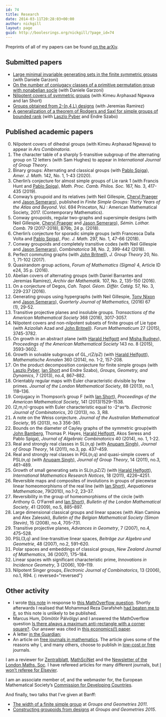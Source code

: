 ```yaml
---
id: 74
title: Research
date: 2014-03-11T20:28:03+00:00
author: nickgill
layout: page
guid: http://boolesrings.org/nickgill/?page_id=74
---
```

Preprints of all of my papers can be found [on the arXiv](http://arxiv.org/a/gill_n_1).

## Submitted papers

  * [Large minimal invariable generating sets in the finite symmetric groups](https://arxiv.org/abs/2012.08815) (with Daniele Garzoni)
  * [On the number of conjugacy classes of a primitive permutation group with nonabelian socle](https://arxiv.org/abs/2012.05547) (with Daniele Garzoni)
  * [Nilpotent covers of symmetric groups](https://arxiv.org/abs/2005.13869) (with Kimeu Arphaxad Ngwava and Ian Short)
  * [Groups obtained from 2-(n,4,L) designs](https://arxiv.org/abs/1906.07581) (with Jeremias Ramirez)
  * [A generalization of a theorem of Rodgers and Saxl for simple groups of bounded rank](https://arxiv.org/abs/1901.09255)  (with [Laszlo Pyber](http://www.renyi.hu/~pyber/) and Endre Szabo)

## Published academic papers
 
 0. Nilpotent covers of dihedral groups (with Kimeu Arphaxad Ngwava) to appear in _Ars Combinatoria_.
 0. The character table of a sharply 5-transitive subgroup of the alternating group on 12 letters (with Sam Hughes) to appear in _International Journal of Group Theory_.
  0. Binary groups: Alternating and classical groups (with [Pablo Spiga](http://www.matapp.unimib.it/~spiga/)), _Amer. J. Math._ 142, No. 1, 1-43 (2020). 
 0. Cherlin&#8217;s conjecture for almost simple groups of Lie rank 1 (with Francis Hunt and [Pablo Spiga](http://www.matapp.unimib.it/~spiga/)), _Math. Proc. Camb. Philos. Soc._ 167, No. 3, 417-435 (2019). 
 0.  Conway&#8217;s groupoid and its relatives (with Neil Gillespie, [Cheryl Praeger](http://www.web.uwa.edu.au/people/cheryl.praeger) and [Jason Semeraro](http://www.maths.bristol.ac.uk/~js13525/)),  published in _Finite Simple Groups: Thirty Years of the Atlas and Beyond_. Vol. 694 Princeton, NJ : American Mathematical Society, 2017. (Contemporary Mathematics).
  0. Conway groupoids, regular two-graphs and supersimple designs (with Neil Gillespie, [Cheryl Praeger](http://www.web.uwa.edu.au/people/cheryl.praeger) and [Jason Semeraro](http://www.maths.bristol.ac.uk/~js13525/)), _Sémin. Lothar. Comb._ 79 (2017-2018), B79b, 24 p. (2018).
 0. Cherlin&#8217;s conjecture for sporadic simple groups (with Francesca Dalla Volta and [Pablo Spiga](http://www.matapp.unimib.it/~spiga/)), _Pac. J. Math._ 297, No. 1, 47-66 (2018). 
 0. Conway groupoids and completely transitive codes (with Neil Gillespie and [Jason Semeraro](http://www.maths.bristol.ac.uk/~js13525/)), _Combinatorica_ 38, No. 2, 399-442 (2018). 
 0. Perfect commuting graphs (with [John Britnell](http://www2.imperial.ac.uk/~jbritnel/)), _J. Group Theory_ 20, No. 1, 71-102 (2017). 
 0. Quasirandom group actions, _Forum of Mathematics (Sigma)_ 4, Article ID e24, 35 p. (2016).
 0. Abelian covers of alternating groups (with Daniel Barrantes and Jeremias Ramirez), _Archiv der Mathematik._ 107, No. 2, 135-150 (2016).
 0. On a conjecture of Degos, _Cah. Topol. Géom. Différ. Catég._
57, No. 3, 229-237 (2016). 
  0.  Generating groups using hypergraphs (with Neil Gillespie, [Tony Nixon](http://www.math.yorku.ca/~tnixon/) and [Jason Semeraro](http://www.maths.bristol.ac.uk/~js13525/)), _Quarterly Journal of Mathematics,_ <span class="slug-pub-date">(2016) </span><span class="slug-vol">67 </span><span class="slug-issue">(1), </span><span class="slug-pages">29-52</span>_._
 0. Transitive projective planes and insoluble groups. _Transactions of the American Mathematical Society_ 368 (2016), 3017-3057.
 0. Nilpotent covers and non-nilpotent subsets of finite groups of Lie type (with Azizollah Azad and [John Britnell](http://www2.imperial.ac.uk/~jbritnel/)). _Forum Mathematicum_ 27 (2015), 3745-3782.
 0. On growth in an abstract plane (with [Harald Helfgott](http://www.math.ens.fr/~helfgott/anglais/) and [Misha Rudnev](http://www.maths.bris.ac.uk/~maxmr/)), _Proceedings of the American Mathematical Society_ 143 no. 8 (2015), 3593-3602.
 0. Growth in solvable subgroups of GL_r(Z/pZ) (with [Harald Helfgott](http://www.math.ens.fr/~helfgott/anglais/)), _Mathematische Annalen_ 360 (2014), no. 1-2, 157-208.
 0. On the product decomposition conjecture for finite simple groups (with [Laszlo Pyber](http://www.renyi.hu/~pyber/), [Ian Short](http://users.mct.open.ac.uk/is3649/) and Endre Szabo), _Groups, Geometry, and Dynamics_, 7 (2013), no.4, 867–882.
 0. Orientably regular maps with Euler characteristic divisible by few primes. _Journal of the London Mathematical Society_, 88 (2013), no.1, 118–136.
 0. Conjugacy in Thompson&#8217;s group F (with [Ian Short](http://users.mct.open.ac.uk/is3649/)), _Proceedings of the American Mathematical Society_, 141 (2013)1529–1538.
 0. (2,m,n)-groups with Euler characteristic equal to -2^as^b. _Electronic Journal of Combinatorics_, 20 (2013), no. 3, R8.
 0. A note on the Weiss conjecture. _Journal of the Australian Mathematical Society_, 95 (2013), no.3 356-361.
 0. Bounds on the diameter of Cayley graphs of the symmetric group(with [John Bamberg](http://school.maths.uwa.edu.au/~bamberg/Welcome.html), Thomas P. Hayes, [Harald Helfgott](http://www.math.ens.fr/~helfgott/anglais/), Akos Seress and <a>Pablo Spiga</a>), _Journal of Algebraic Combinatorics_ 40 (2014), no. 1, 1-22.
 0. Real and strongly real classes in SL(n,q) (with [Anupam Singh](http://www.iiserpune.ac.in/~anupam/)), _Journal of Group Theory_, 14 (2011), no.3, pp. 437–459.
 0. Real and strongly real classes in PGL(n,q) and quasi-simple covers of PSL(n,q) (with [Anupam Singh](http://www.iiserpune.ac.in/~anupam/)), _Journal of Group Theory_, 14 (2011), no.3, 461–489.
 0. Growth of small generating sets in SL(n,pZ/Z) (with [Harald Helfgott](http://www.math.ens.fr/~helfgott/anglais/)), _International Mathematics Research Notices_, 18 (2011), 4226–4251.
 0. Reversible maps and composites of involutions in groups of piecewise linear homeomorphisms of the real line (with [Ian Short](http://users.mct.open.ac.uk/is3649/)), _Aequationes Mathematicae_, 79(2010), no.1-2, 23–37.
 0. Reversibility in the group of homeomorphisms of the circle (with Anthony G. O&#8217;Farrell and [Ian Short](http://users.mct.open.ac.uk/is3649/)), _Bulletin of the London Mathematical Society_, 41 (2009), no.5, 885–897.
 0. Large dimensional classical groups and linear spaces (with Alan Camina and Alex Zalesski), _Bulletin of the Belgian Mathematical Society (Simon Stevin)_, 15 (2008), no.4, 705–731.
 0. Transitive projective planes, _Advances in Geometry_, 7 (2007), no.4, 475–528.
 0. PSL(3,q) and line-transitive linear spaces, _Beiträge zur Algebra und Geometrie_, 48 (2007), no.2, 591–620.
 0. Polar spaces and embeddings of classical groups, _New Zealand Journal of Mathematics_, 36 (2007), 175–184.
 0. Linear spaces with significant characteristic prime, _Innovations in Incidence Geometry_, 3 (2006), 109–119.
 0. Nilpotent Singer groups, _Electronic Journal of Combinatorics_, 13 (2006), no.1, R94.
{: reversed="reversed"}

## Other activity
            
 * I wrote [this note](files/2014/07/alternatingproduct.pdf) in response to [this MathOverflow question](http://mathoverflow.net/questions/169128/finite-groups-factorized-into-two-simple-alternating-groups). Shortly afterwards I realised that Mohammad Reza Darafsheh [had beaten me to it](http://www.ams.org/mathscinet-getitem?mr=2101830), so this note is unlikely to be published.
 * Marcus Hum, Dömötör Pálvölgyi and I answered the MathOverflow question [Is there always a maximum anti-rectangle with a corner square?](http://mathoverflow.net/questions/147013/is-there-always-a-maximum-anti-rectangle-with-a-corner-square). Our answer was cited in [this economics(!) paper](http://econ.biu.ac.il/files/economics/working-papers/2014-01.pdf).
 * A letter [in the Guardian](http://www.guardian.co.uk/letters/story/0,,1876288,00.html);
 * An article on [free journals in mathematics](http://infochangeindia.org/200806107173/Technology/Features/Knowledge-for-all.html). The article gives some of the reasons why I, and many others, choose to publish in [low-cost or free](http://www.mathematik.uni-bielefeld.de/~rehmann/BIB/AMS/Price_per_Volume.html) journals.
            
I am a reviewer for [Zentralblatt](http://zbmath.org/?q=(rv:+Nick+Gill)), [MathSciNet](http://www.ams.org/mathscinet/) and the [Newsletter of the London Maths. Soc](http://www.lms.ac.uk/newsletter/10.html#2). I have refereed articles for many different journals, but [I won&#8217;t referee for Elsevier](2014/03/11/letter-to-the-journal-of-algebra/).
            
I am an associate member of, and the webmaster for, the European Mathematical Society&#8217;s [Commission for Developing Countries](http://euro-math-soc.eu/EMS-CDC/index.php).
            
And finally, two talks that I&#8217;ve given at Banff:
            
 * [The width of a finite simple group](http://www.birs.ca/events/2012/5-day-workshops/12w5034/videos/watch/201209050941-Gill.html) at _Groups and Geometries 2011_.
 * [Constructing groupoids from designs](http://www.birs.ca/events/2015/5-day-workshops/15w5017/videos/watch/201505071749-Gill.html) at _Groups and Geometries 2015_.
